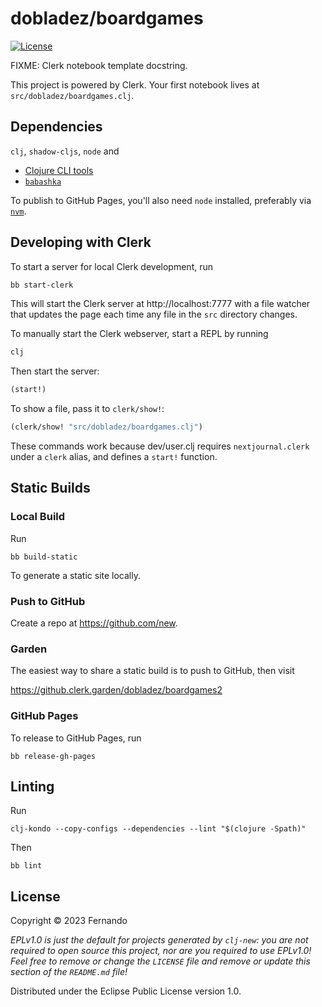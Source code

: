 # dobladez/boardgames

[![License][license]][license-url]

FIXME: Clerk notebook template docstring.

This project is powered by Clerk. Your first notebook lives at
`src/dobladez/boardgames.clj`.

## Dependencies

`clj`, `shadow-cljs`, `node` and

- [Clojure CLI tools](https://clojure.org/guides/install_clojure)
- [`babashka`](https://github.com/babashka/babashka#installation)

To publish to GitHub Pages, you'll also need `node` installed, preferably via
[`nvm`](https://github.com/nvm-sh/nvm#installing-and-updating).

## Developing with Clerk

To start a server for local Clerk development, run

```sh
bb start-clerk
```

This will start the Clerk server at http://localhost:7777 with a file
watcher that updates the page each time any file in the `src` directory changes.

To manually start the Clerk webserver, start a REPL by running

```sh
clj
```

Then start the server:

```clj
(start!)
```

To show a file, pass it to `clerk/show!`:

```clj
(clerk/show! "src/dobladez/boardgames.clj")
```

These commands work because dev/user.clj requires `nextjournal.clerk` under a
`clerk` alias, and defines a `start!` function.

## Static Builds

### Local Build

Run

```
bb build-static
```

To generate a static site locally.

### Push to GitHub

Create a repo at https://github.com/new.

### Garden

The easiest way to share a static build is to push to GitHub, then visit

https://github.clerk.garden/dobladez/boardgames2


### GitHub Pages

To release to GitHub Pages, run

```
bb release-gh-pages
```

## Linting

Run

```
clj-kondo --copy-configs --dependencies --lint "$(clojure -Spath)"
```

Then

```
bb lint
```

## License

Copyright © 2023 Fernando

_EPLv1.0 is just the default for projects generated by `clj-new`: you are not_
_required to open source this project, nor are you required to use EPLv1.0!_
_Feel free to remove or change the `LICENSE` file and remove or update this_
_section of the `README.md` file!_

Distributed under the Eclipse Public License version 1.0.

[license]: https://img.shields.io/badge/License-EPL%201.0-green.svg
[license-url]: LICENSE
